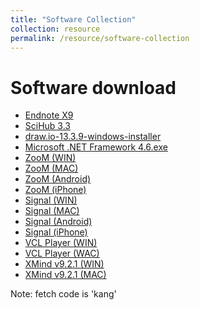 ```yaml
---
title: "Software Collection"
collection: resource
permalink: /resource/software-collection
---
```

Software download
======
* [Endnote X9](https://pan.baidu.com/s/1rXHrNLKQRERX6Gmv1UmeSw)
* [SciHub 3.3](https://pan.baidu.com/s/1cWkHNH9si2YRcNGOAM6wQA)
* [draw.io-13.3.9-windows-installer](https://pan.baidu.com/s/1SoGCHMEdU7YHLX13XbG0vA)
* [Microsoft .NET Framework 4.6.exe](https://pan.baidu.com/s/1ULsqVNvmLhQ4WtaGbGMPdw)
* [ZooM (WIN)](https://pan.baidu.com/s/1etLtOz5Cfr-Wl_bYs-lFGQ)
* [ZooM (MAC)](https://pan.baidu.com/s/1dffQbIQlVimOi134jPOw7Q)
* [ZooM (Android)](https://pan.baidu.com/s/1Rx7Va6cjaSjGx5Evz9WiNg)
* [ZooM (iPhone)](https://apps.apple.com/cn/app/zoom-cloud-meetings/id546505307)
* [Signal (WIN)]()
* [Signal (MAC)]()
* [Signal (Android)]()
* [Signal (iPhone)]()
* [VCL Player (WIN)]()
* [VCL Player (WAC)]()
* [XMind v9.2.1 (WIN)](https://pan.baidu.com/s/1RVOZrqwOibzjSj26eG3k8A)
* [XMind v9.2.1 (MAC)](https://pan.baidu.com/s/1cxgY0Tr_iXZVwROf43TQYw)

Note: fetch code is 'kang'
